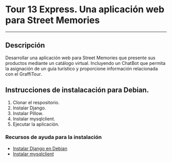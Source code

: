 # Tour 13 Express. Una aplicación web para Street Memories
---
## Descripción
Desarrollar una aplicación web para Street Memories que presente sus productos mediante un 
catálogo virtual. Incluyendo un ChatBot que permita la asignación de un guía turístico y 
proporcione información relacionada con el GraffiTour.

## Instrucciones de instalacación para Debian.
1. Clonar el respositorio.
2. Instalar Django.
3. Instalar Pillow. 
4. Instalar mysqlclient.
5. Ejecutar la aplicación.

### Recursos de ayuda para la instalación
- [Instalar Django en Debian](https://www.digitalocean.com/community/tutorials/how-to-install-django-and-set-up-a-development-environment-on-ubuntu-20-04)
- [Instalar mysqlclient](https://pypi.org/project/mysqlclient/)
